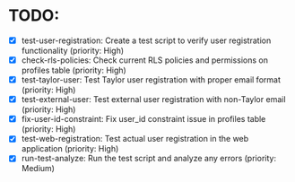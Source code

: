 # TODO:

- [x] test-user-registration: Create a test script to verify user registration functionality (priority: High)
- [x] check-rls-policies: Check current RLS policies and permissions on profiles table (priority: High)
- [x] test-taylor-user: Test Taylor user registration with proper email format (priority: High)
- [x] test-external-user: Test external user registration with non-Taylor email (priority: High)
- [x] fix-user-id-constraint: Fix user_id constraint issue in profiles table (priority: High)
- [x] test-web-registration: Test actual user registration in the web application (priority: High)
- [x] run-test-analyze: Run the test script and analyze any errors (priority: Medium)
